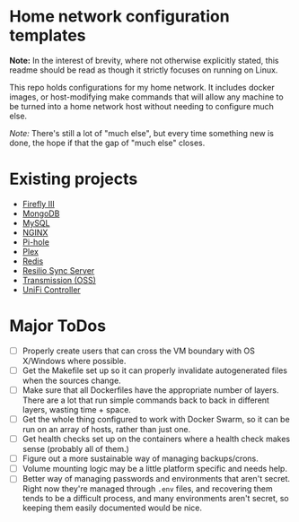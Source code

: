 # Home network configuration templates

**Note:** In the interest of brevity, where not otherwise explicitly stated, this readme should be read as though it strictly focuses on running on Linux.

This repo holds configurations for my home network.
It includes docker images, or host-modifying make commands that will allow any machine to be turned into a home network host without needing to configure much else.

*Note:* There's still a lot of "much else", but every time something new is done, the hope if that the gap of "much else" closes.

# Existing projects

- [Firefly III](/firefly-iii)
- [MongoDB](/mongodb)
- [MySQL](/mysql)
- [NGINX](/nginx)
- [Pi-hole](/pi-hole)
- [Plex](/plex)
- [Redis](/redis)
- [Resilio Sync Server](/resilio-server)
- [Transmission (OSS)](/transmission-oss)
- [UniFi Controller](/unifi)

[//]: # (# Service Name)
[//]: # ()
[//]: # (Description of the service/image/configuration, whatever)
[//]: # ()
[//]: # (# ToDos)
[//]: # ()
[//]: # (- [ ] Something that should be fixed with the current configuration/usage of the service)

# Major ToDos

- [ ] Properly create users that can cross the VM boundary with OS X/Windows where possible. 
- [ ] Get the Makefile set up so it can properly invalidate autogenerated files when the sources change.
- [ ] Make sure that all Dockerfiles have the appropriate number of layers. There are a lot that run simple commands back to back in different layers, wasting time + space.
- [ ] Get the whole thing configured to work with Docker Swarm, so it can be run on an array of hosts, rather than just one.
- [ ] Get health checks set up on the containers where a health check makes sense (probably all of them.)
- [ ] Figure out a more sustainable way of managing backups/crons.
- [ ] Volume mounting logic may be a little platform specific and needs help.
- [ ] Better way of managing passwords and environments that aren't secret. Right now they're managed through `.env` files, and recovering them tends to be a difficult process, and many environments aren't secret, so keeping them easily documented would be nice.
